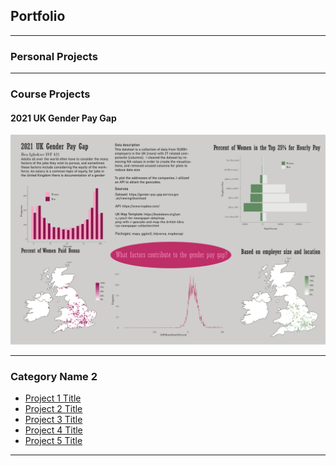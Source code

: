 ## Portfolio

---

### Personal Projects

---

### Course Projects 

#### 2021 UK Gender Pay Gap

<img src="pdf/421Project-smigbokw.pdf" alt="Data Visualization">
<object data="sanaaigbokwe/sanaaigbokwe.github.io/pdfs/421Project-smigbokw.pdf" width="1000" height="1000" type="application/pdf"></object>

---

### Category Name 2

- [Project 1 Title](http://example.com/)
- [Project 2 Title](http://example.com/)
- [Project 3 Title](http://example.com/)
- [Project 4 Title](http://example.com/)
- [Project 5 Title](http://example.com/)

---
